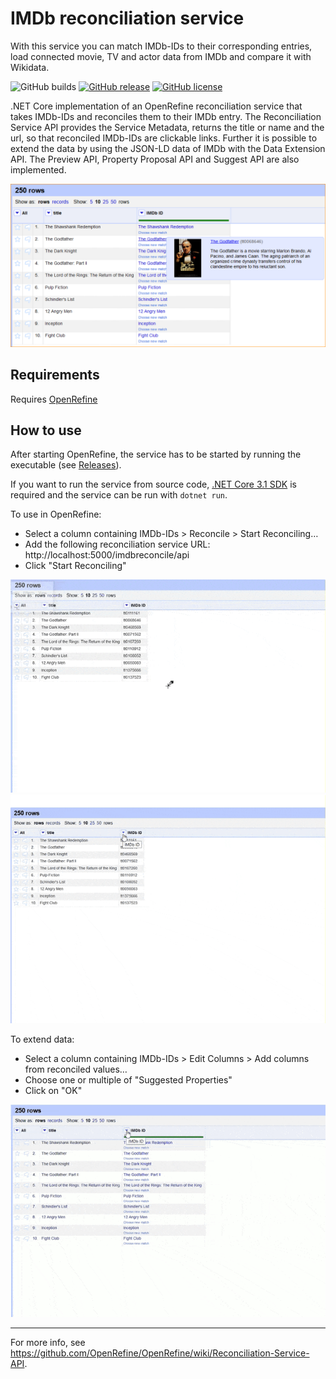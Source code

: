 # IMDb reconciliation service
With this service you can match IMDb-IDs to their corresponding entries, load connected movie, TV and actor data from IMDb and compare it with Wikidata.

![GitHub builds](https://github.com/CennoxX/IMDb-reconciliation-service/workflows/.NET%20Core/badge.svg)
[![GitHub release](https://img.shields.io/github/release/CennoxX/imdb-reconciliation-service.svg)](https://github.com/CennoxX/IMDb-reconciliation-service/releases/latest)
[![GitHub license](https://img.shields.io/github/license/CennoxX/IMDb-reconciliation-service)](https://github.com/CennoxX/IMDb-reconciliation-service/blob/master/LICENSE)

.NET Core implementation of an OpenRefine reconciliation service that takes IMDb-IDs and reconciles them to their IMDb entry. The Reconciliation Service API provides the Service Metadata, returns the title or name and the url, so that reconciled IMDb-IDs are clickable links. Further it is possible to extend the data by using the JSON-LD data of IMDb with the Data Extension API. The Preview API, Property Proposal API and Suggest API are also implemented.

![reconciled IMDb-IDs](img/top_250.png)

Requirements
------------
Requires [OpenRefine](https://github.com/OpenRefine/OpenRefine)

How to use
----------
After starting OpenRefine, the service has to be started by running the executable (see [Releases](/releases)).

If you want to run the service from source code, [.NET Core 3.1 SDK](https://www.microsoft.com/net/download/all) is required and the service can be run with `dotnet run`.

To use in OpenRefine:
* Select a column containing IMDb-IDs > Reconcile > Start Reconciling…
* Add the following reconciliation service URL: http://localhost:5000/imdbreconcile/api
* Click "Start Reconciling"

![adding the service to OpenRefine](img/add_service.gif)
![reconciling IMDb-IDs](img/reconcile.gif)

To extend data:
* Select a column containing IMDb-IDs > Edit Columns > Add columns from reconciled values…
* Choose one or multiple of "Suggested Properties"
* Click on "OK"

![extend data](img/extend_data.gif)

-----------
For more info, see https://github.com/OpenRefine/OpenRefine/wiki/Reconciliation-Service-API.
